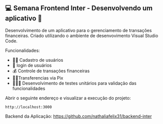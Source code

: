 <h2> 💻 Semana Frontend Inter - Desenvolvendo um aplicativo 📱 </h2>

Desenvolvimento de um aplicativo para o gerenciamento de transações financeiras. Criado utilizando o ambiente de desenvovimento Visual Studio Code.

Funcionalidades: 

* 🧑🏻 Cadastro de usuários
* 📱 login de usuários
* 💰 Controle de transações financeiras
* 🤳🏻Transferencias via Pix
* 🙆🏻‍♀️ Desenvolvimento de testes unitários para validação das funcionalidades

Abrir o seguinte endereço e visualizar a execução do projeto:

```
http://localhost:3000
```


Backend da Aplicação: https://github.com/nathaliafelix31/backend-inter
